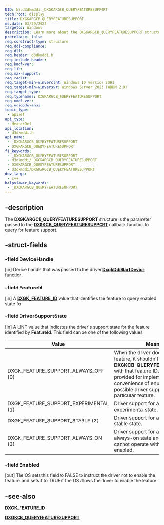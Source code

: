 ```yaml
---
UID: NS:d3dkmddi._DXGKARGCB_QUERYFEATURESUPPORT
tech.root: display
title: DXGKARGCB_QUERYFEATURESUPPORT
ms.date: 03/29/2023
targetos: Windows
description: Learn more about the DXGKARGCB_QUERYFEATURESUPPORT structure.
prerelease: false
req.construct-type: structure
req.ddi-compliance: 
req.dll: 
req.header: d3dkmddi.h
req.include-header: 
req.kmdf-ver: 
req.lib: 
req.max-support: 
req.redist: 
req.target-min-winverclnt: Windows 10 version 20H1
req.target-min-winversvr: Windows Server 2022 (WDDM 2.9)
req.target-type: 
req.typenames: DXGKARGCB_QUERYFEATURESUPPORT
req.umdf-ver: 
req.unicode-ansi: 
topic_type:
 - apiref
api_type:
 - HeaderDef
api_location:
 - d3dkmddi.h
api_name:
 - _DXGKARGCB_QUERYFEATURESUPPORT
 - DXGKARGCB_QUERYFEATURESUPPORT
f1_keywords:
 - _DXGKARGCB_QUERYFEATURESUPPORT
 - d3dkmddi/_DXGKARGCB_QUERYFEATURESUPPORT
 - DXGKARGCB_QUERYFEATURESUPPORT
 - d3dkmddi/DXGKARGCB_QUERYFEATURESUPPORT
dev_langs:
 - c++
helpviewer_keywords:
 - _DXGKARGCB_QUERYFEATURESUPPORT
---
```


## -description

The **DXGKARGCB_QUERYFEATURESUPPORT** structure is the parameter passed to the [**DXGKCB_QUERYFEATURESUPPORT**](nc-d3dkmddi-dxgkcb_queryfeaturesupport.md) callback function to query for feature support.

## -struct-fields

### -field DeviceHandle

[in] Device handle that was passed to the driver [**DxgkDdiStartDevice**](../dispmprt/nc-dispmprt-dxgkddi_start_device.md) function.

### -field FeatureId

[in] A [**DXGK_FEATURE_ID**](../d3dukmdt/ne-d3dukmdt-dxgk_feature_id.md) value that identifies the feature to query enabled state for.

### -field DriverSupportState

[in] A UINT value that indicates the driver's support state for the feature identified by **FeatureId**. This field can be one of the following values.

| Value | Meaning |
| ----- | ------- |
| DXGK_FEATURE_SUPPORT_ALWAYS_OFF (0) | When the driver doesn’t support a feature, it shouldn’t call [**DXGKCB_QUERYFEATURESUPPORT**](nc-d3dkmddi-dxgkcb_queryfeaturesupport.md) with that feature ID. This value is provided for implementation convenience of enumerating possible driver support states for a particular feature. |
| DXGK_FEATURE_SUPPORT_EXPERIMENTAL (1) | Driver support for a feature is in the experimental state. |
| DXGK_FEATURE_SUPPORT_STABLE (2) | Driver support for a feature is in the stable state. |
| DXGK_FEATURE_SUPPORT_ALWAYS_ON (3) | Driver support for a feature is in the always-on state and the driver cannot operate without this feature enabled. |

### -field Enabled

[out] The OS sets this field to FALSE to instruct the driver not to enable the feature, and sets it to TRUE if the OS allows the driver to enable the feature.

## -see-also

[**DXGK_FEATURE_ID**](../d3dukmdt/ne-d3dukmdt-dxgk_feature_id.md)

[**DXGKCB_QUERYFEATURESUPPORT**](nc-d3dkmddi-dxgkcb_queryfeaturesupport.md)
